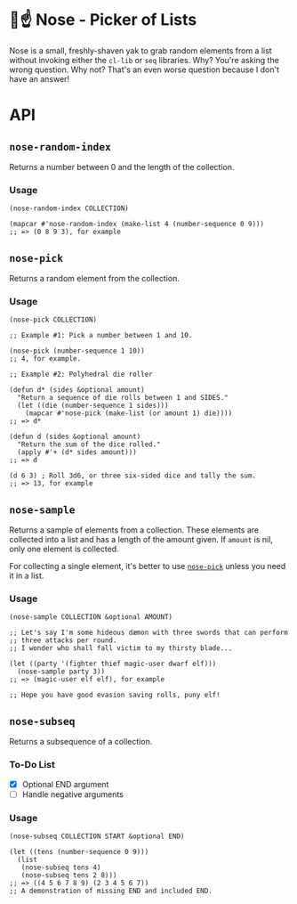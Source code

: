 # 👃☝ Nose - Picker of Lists

Nose is a small, freshly-shaven yak to grab random elements from a
list without invoking either the `cl-lib` or `seq` libraries.
Why?  You're asking the wrong question.
Why not?  That's an even worse question because I don't have an answer!

# API #

## `nose-random-index`

Returns a number between 0 and the length of the collection.

### Usage ###

~~~emacs-lisp
(nose-random-index COLLECTION)

(mapcar #'nose-random-index (make-list 4 (number-sequence 0 9)))
;; => (0 8 9 3), for example
~~~

## `nose-pick`

Returns a random element from the collection.

### Usage ###

~~~emacs-lisp
(nose-pick COLLECTION)

;; Example #1: Pick a number between 1 and 10.

(nose-pick (number-sequence 1 10))
;; 4, for example.

;; Example #2: Polyhedral die roller

(defun d* (sides &optional amount)
  "Return a sequence of die rolls between 1 and SIDES."
  (let ((die (number-sequence 1 sides)))
    (mapcar #'nose-pick (make-list (or amount 1) die))))
;; => d*

(defun d (sides &optional amount)
  "Return the sum of the dice rolled."
  (apply #'+ (d* sides amount)))
;; => d

(d 6 3) ; Roll 3d6, or three six-sided dice and tally the sum.
;; => 13, for example
~~~

## `nose-sample`

Returns a sample of elements from a collection.
These elements are collected into a list and has a length of the
amount given.
If `amount` is nil, only one element is collected.

For collecting a single element, it's better to use
[`nose-pick`](#nose-pick) unless you need it in a list.

### Usage ###

~~~emacs-lisp
(nose-sample COLLECTION &optional AMOUNT)

;; Let's say I'm some hideous dæmon with three swords that can perform
;; three attacks per round.
;; I wonder who shall fall victim to my thirsty blade...

(let ((party '(fighter thief magic-user dwarf elf)))
  (nose-sample party 3))
;; => (magic-user elf elf), for example

;; Hope you have good evasion saving rolls, puny elf!
~~~

## `nose-subseq`

Returns a subsequence of a collection.

### To-Do List ###

- [X] Optional END argument
- [ ] Handle negative arguments

### Usage ###

~~~emacs-lisp
(nose-subseq COLLECTION START &optional END)

(let ((tens (number-sequence 0 9)))
  (list
   (nose-subseq tens 4)
   (nose-subseq tens 2 8)))
;; => ((4 5 6 7 8 9) (2 3 4 5 6 7))
;; A demonstration of missing END and included END.
~~~
